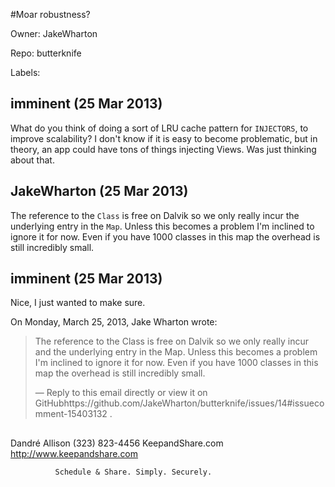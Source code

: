 #Moar robustness?

Owner: JakeWharton

Repo: butterknife

Labels: 

## imminent (25 Mar 2013)

What do you think of doing a sort of LRU cache pattern for `INJECTORS`, to improve scalability? I don't know if it is easy to become problematic, but in theory, an app could have tons of things injecting Views. Was just thinking about that.


## JakeWharton (25 Mar 2013)

The reference to the `Class` is free on Dalvik so we only really incur the underlying entry in the `Map`. Unless this becomes a problem I'm inclined to ignore it for now. Even if you have 1000 classes in this map the overhead is still incredibly small.


## imminent (25 Mar 2013)

Nice, I just wanted to make sure.

On Monday, March 25, 2013, Jake Wharton wrote:

> The reference to the Class is free on Dalvik so we only really incur and
> the underlying entry in the Map. Unless this becomes a problem I'm
> inclined to ignore it for now. Even if you have 1000 classes in this map
> the overhead is still incredibly small.
> 
> —
> Reply to this email directly or view it on GitHubhttps://github.com/JakeWharton/butterknife/issues/14#issuecomment-15403132
> .

## 

## 

Dandré Allison                                (323) 823-4456
KeepandShare.com http://www.keepandshare.com

```
          Schedule & Share. Simply. Securely.
```


